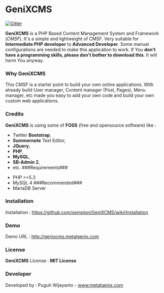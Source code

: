 # GeniXCMS

[![Gitter](https://badges.gitter.im/Join%20Chat.svg)](https://gitter.im/semplon/GeniXCMS?utm_source=badge&utm_medium=badge&utm_campaign=pr-badge&utm_content=badge)

**GeniXCMS** is a PHP Based Content Management System and Framework (*CMSF*). It's a simple and lightweight of CMSF. Very suitable for **Intermediate PHP developer** to **Advanced Developer**. Some manual configurations are needed to make this application to work. If You **don't have a programming skills, please don't bother to download this**. It will harm You anyway. 
### Why GeniXCMS ###
This CMSF is a starter point to build your own online applications. With already build User manager, Content manager (Post, Pages), Menu manager, etc made you easy to add your own code and build your own custom web applications. 
### Credits ###
**GeniXCMS** is using some of **FOSS** (free and opensource software) like :
- Twitter **Bootstrap**, 
- **Summernote** Text Editor, 
- **JQuery**, 
- **PHP**, 
- **MySQL**, 
- **SB-Admin 2**,
- etc. 
###Requirements###
* PHP >=5.3
* MySQL 4
###Recommended###
* MariaDB Server
### Installation ###
Installation : https://github.com/semplon/GeniXCMS/wiki/Installation
### Demo ###
Demo URL : http://genixcms.metalgenix.com
### License ###
**GeniXCMS** License : **MIT License**
### Developer ###
Developed by : Puguh Wijayanto - www.metalgenix.com
